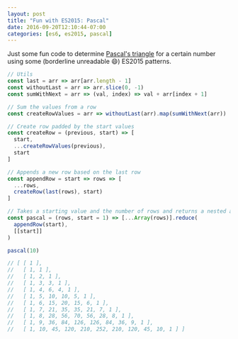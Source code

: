 ```yaml
---
layout: post
title: "Fun with ES2015: Pascal"
date: 2016-09-20T12:10:44-07:00
categories: [es6, es2015, pascal]
---
```


Just some fun code to determine [Pascal's triangle](https://en.wikipedia.org/wiki/Pascal%27s_triangle) for a certain number using some (borderline unreadable 😄) ES2015 patterns.

```js
// Utils
const last = arr => arr[arr.length - 1]
const withoutLast = arr => arr.slice(0, -1)
const sumWithNext = arr => (val, index) => val + arr[index + 1]

// Sum the values from a row
const createRowValues = arr => withoutLast(arr).map(sumWithNext(arr))

// Create row padded by the start values
const createRow = (previous, start) => [
  start,
  ...createRowValues(previous),
  start
]

// Appends a new row based on the last row
const appendRow = start => rows => [
  ...rows,
  createRow(last(rows), start)
]

// Takes a starting value and the number of rows and returns a nested array
const pascal = (rows, start = 1) => [...Array(rows)].reduce(
  appendRow(start),
  [[start]]
)

pascal(10)

// [ [ 1 ],
//   [ 1, 1 ],
//   [ 1, 2, 1 ],
//   [ 1, 3, 3, 1 ],
//   [ 1, 4, 6, 4, 1 ],
//   [ 1, 5, 10, 10, 5, 1 ],
//   [ 1, 6, 15, 20, 15, 6, 1 ],
//   [ 1, 7, 21, 35, 35, 21, 7, 1 ],
//   [ 1, 8, 28, 56, 70, 56, 28, 8, 1 ],
//   [ 1, 9, 36, 84, 126, 126, 84, 36, 9, 1 ],
//   [ 1, 10, 45, 120, 210, 252, 210, 120, 45, 10, 1 ] ]
```
